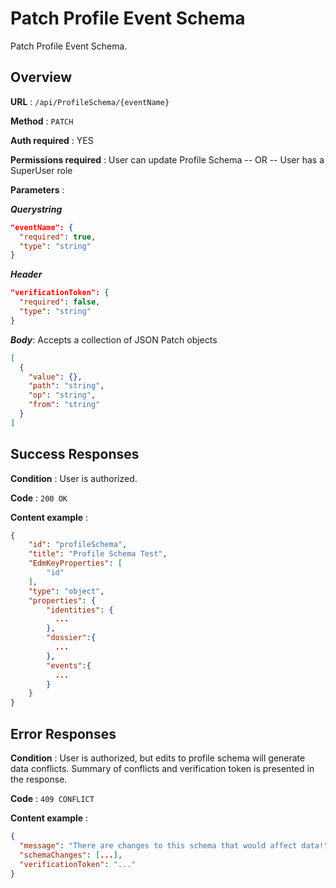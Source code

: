 # Patch Profile Event Schema

Patch Profile Event Schema.

## Overview

**URL** : `/api/ProfileSchema/{eventName}`

**Method** : `PATCH`

**Auth required** : YES

**Permissions required** : User can update Profile Schema -- OR -- User has a SuperUser role

**Parameters** :

***Querystring***

```json
"eventName": {
  "required": true,
  "type": "string"
}
```

***Header***

```json
"verificationToken": {
  "required": false,
  "type": "string"
}
```

***Body***: Accepts a collection of JSON Patch objects

```json
[
  {
    "value": {},
    "path": "string",
    "op": "string",
    "from": "string"
  }
]
```

## Success Responses

**Condition** : User is authorized.

**Code** : `200 OK`

**Content example** :

```json
{
    "id": "profileSchema",
    "title": "Profile Schema Test",
    "EdmKeyProperties": [
        "id"
    ],
    "type": "object",
    "properties": {
        "identities": {
          ...
        },
        "dossier":{
          ...
        },
        "events":{
          ...
        }
    }
}
```

## Error Responses

**Condition** : User is authorized, but edits to profile schema will generate data conflicts. Summary of conflicts and verification token is presented in the response.

**Code** : `409 CONFLICT`

**Content example** :

```json
{
  "message": "There are changes to this schema that would affect data!",
  "schemaChanges": [...],
  "verificationToken": "..."
}
```
